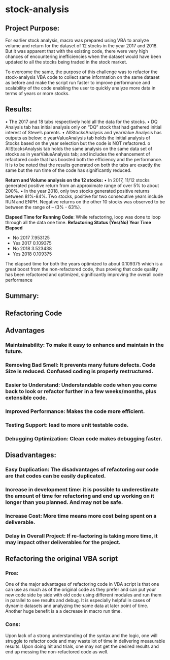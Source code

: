 # stock-analysis
## Project Purpose:
For earlier stock analysis, macro was prepared using VBA to analyze volume and return for the dataset of 12 stocks in the year 2017 and 2018. But it was apparent that with the existing code, there were very high chances of encountering inefficiencies when the dataset would have been updated to all the stocks being traded in the stock market. 

To overcome the same, the purpose of this challenge was to refactor the stock-analysis VBA code to collect same information on the same dataset as before and make the script run faster to improve performance and scalability of the code enabling the user to quickly analyze more data in terms of years or more stocks.

## Results:
•	The 2017 and 18 tabs respectively hold all the data for the stocks.
•	DQ Analysis tab has initial analysis only on “DQ” stock that had gathered initial interest of Steve’s parents.
•	AllStocksAnalysis and yearValue Analysis has outputs as below:
o	yearValueAnalysis tab holds the initial analysis of Stocks based on the year selection but the code is NOT refactored.
o	AllStocksAnalysis tab holds the same analysis on the same data set of stocks as in yearValueAnalysis tab; and includes the enhancement of refactored code that has boosted both the efficiency and the performance. 
It is to be noted that the results generated on both the tabs are exactly the same but the run time of the code has significantly reduced. 

**Return and Volume analysis on the 12 stocks:**
•	In 2017, 11/12 stocks generated positive return from an approximate range of over 5% to about 200%.
•	In the year 2018, only two stocks generated positive returns between 81%-84%. Two stocks, positive for two consecutive years include RUN and ENPH. Negative returns on the other 10 stocks was observed to be between the range of – (3% - 63%).

**Elapsed Time for Running Code**:
While refactoring, loop was done to loop through all the data one time.
**Refactoring Status (Yes/No)	Year	Time Elapsed**
- No	2017	7.953125
- Yes	2017	0.109375
- No	2018	3.523438
- Yes	2018	0.109375

The elapsed time for both the years optimized to about 0.109375 which is a great boost from the non-refactored code, thus proving that code quality has been refactored and optimized, significantly improving the overall code performance

## Summary:
## Refactoring Code 
## Advantages 
### Maintainability: To make it easy to enhance and maintain in the future.
### Removing Bad Smell: It prevents many future defects. Code Size is reduced. Confused coding is properly restructured.
### Easier to Understand: Understandable code when you come back to look or refactor further in a few weeks/months, plus extensible code.
### Improved Performance: Makes the code more efficient.
### Testing Support: lead to more unit testable code.
### Debugging Optimization: Clean code makes debugging faster.

## Disadvantages:
### Easy Duplication: The disadvantages of refactoring our code are that codes can be easily duplicated.
### Increase in development time: it is possible to underestimate the amount of time for refactoring and end up working on it longer than you planned. And may not be safe. 
### Increase Cost: More time means more cost being spent on a deliverable.
### Delay in Overall Project: If re-factoring is taking more time, it may impact other deliverables for the project.

## Refactoring the original VBA script
### Pros:
One of the major advantages of refactoring code in VBA script is that one can use as much as of the original code as they prefer and can put your new code side by side with old code using different modules and run them in parallel to see results and debug. It is especially helpful in cases of dynamic datasets and analyzing the same data at later point of time.
Another huge benefit is a a decrease in macro run time.
### Cons:
Upon lack of a strong understanding of the syntax and the logic, one will struggle to refactor code and may waste lot of time in delivering measurable results.
Upon doing hit and trials, one may not get the desired results and end up messing the non-refactored code as well.


